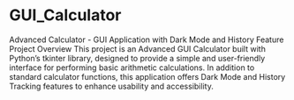 # GUI_Calculator
Advanced Calculator - GUI Application with Dark Mode and History Feature
Project Overview
This project is an Advanced GUI Calculator built with Python’s tkinter library, designed to provide a simple and user-friendly interface for performing basic arithmetic calculations. In addition to standard calculator functions, this application offers Dark Mode and History Tracking features to enhance usability and accessibility.



